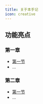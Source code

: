 ```yaml
---
title: 关于本手记
icon: creative
---
```


## 功能亮点

### 第一章

- [第一节](1/s1.md)
- ...

### 第二章

- [第一节](2/s1.md)
- ...
